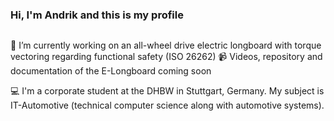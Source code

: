 ### Hi, I'm Andrik and this is my profile
<img src="https://komarev.com/ghpvc/?username=AndrikSeeger&style=flat-square&color=blue" alt=""/>

🔭 I’m currently working on an all-wheel drive electric longboard with torque vectoring regarding functional safety (ISO 26262)
📹 Videos, repository and documentation of the E-Longboard coming soon

💻 I'm a corporate student at the DHBW in Stuttgart, Germany. My subject is IT-Automotive (technical computer science along with automotive systems).


